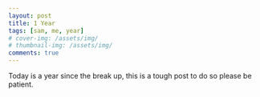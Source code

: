 ```yaml
---
layout: post
title: 1 Year
tags: [sam, me, year]
# cover-img: /assets/img/
# thumbnail-img: /assets/img/
comments: true
---
```

Today is a year since the break up, this is a tough post to do so please be patient.
